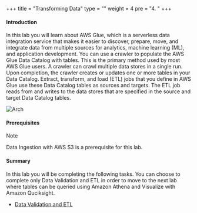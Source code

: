 +++
title = "Transforming Data"
type = ""
weight = 4
pre = "4. "
+++

#### Introduction
In this lab you will learn about AWS Glue, which is a serverless data integration service that makes it easier to discover, prepare, move, and integrate data from multiple sources for analytics, machine learning (ML), and application development. You can use a crawler to populate the AWS Glue Data Catalog with tables. This is the primary method used by most AWS Glue users. A crawler can crawl multiple data stores in a single run. Upon completion, the crawler creates or updates one or more tables in your Data Catalog. Extract, transform, and load (ETL) jobs that you define in AWS Glue use these Data Catalog tables as sources and targets. The ETL job reads from and writes to the data stores that are specified in the source and target Data Catalog tables.

![Arch](/image/1.Introduction/001-TransformingDataArchitecture.png)

#### Prerequisites
> [!NOTE]
> Data Ingestion with AWS S3 is a prerequisite for this lab.

#### Summary
In this lab you will be completing the following tasks. You can choose to complete only Data Validation and ETL in order to move to the next lab where tables can be queried using Amazon Athena and Visualize with Amazon Quciksight.
- [Data Validation and ETL](4.1/)